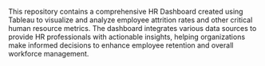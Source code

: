 This repository contains a comprehensive HR Dashboard created using Tableau to visualize and analyze employee attrition rates and other critical human resource metrics. The dashboard integrates various data sources to provide HR professionals with actionable insights, helping organizations make informed decisions to enhance employee retention and overall workforce management.
